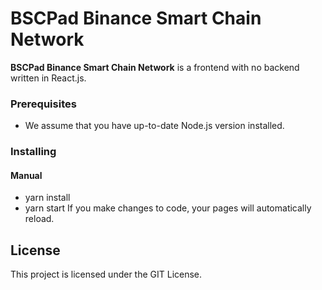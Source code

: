 # BSCPad Binance Smart Chain Network
**BSCPad Binance Smart Chain Network** is a frontend with no backend written in React.js.

### Prerequisites

 * We assume that you have up-to-date Node.js version installed.
 
### Installing
#### Manual

 * yarn install
 * yarn start
 If you make changes to code, your pages will automatically reload.

## License

This project is licensed under the GIT License.
